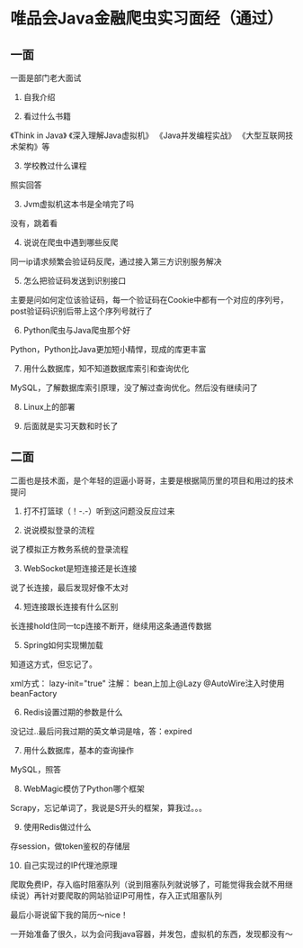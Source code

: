 # 唯品会Java金融爬虫实习面经（通过）

## 一面

一面是部门老大面试

1. 自我介绍

2. 看过什么书籍

《Think in Java》 《深入理解Java虚拟机》 《Java并发编程实战》 《大型互联网技术架构》等

3. 学校教过什么课程

照实回答

3. Jvm虚拟机这本书是全啃完了吗

没有，跳着看

4. 说说在爬虫中遇到哪些反爬

同一ip请求频繁会验证码反爬，通过接入第三方识别服务解决

5. 怎么把验证码发送到识别接口

主要是问如何定位该验证码，每一个验证码在Cookie中都有一个对应的序列号，post验证码识别后带上这个序列号就行了

6. Python爬虫与Java爬虫那个好

Python，Python比Java更加短小精悍，现成的库更丰富

7. 用什么数据库，知不知道数据库索引和查询优化

MySQL，了解数据库索引原理，没了解过查询优化。然后没有继续问了

8. Linux上的部署

9. 后面就是实习天数和时长了

## 二面

二面也是技术面，是个年轻的逗逼小哥哥，主要是根据简历里的项目和用过的技术提问

1. 打不打篮球（！-.-）听到这问题没反应过来

2. 说说模拟登录的流程

说了模拟正方教务系统的登录流程

3. WebSocket是短连接还是长连接

说了长连接，最后发现好像不太对

4. 短连接跟长连接有什么区别

长连接hold住同一tcp连接不断开，继续用这条通道传数据

5. Spring如何实现懒加载

知道这方式，但忘记了。

xml方式： lazy-init="true"
注解： bean上加上@Lazy @AutoWire注入时使用beanFactory

6. Redis设置过期的参数是什么

没记过..最后问我过期的英文单词是啥，答：expired

7. 用什么数据库，基本的查询操作

MySQL，照答

8. WebMagic模仿了Python哪个框架

Scrapy，忘记单词了，我说是S开头的框架，算我过。。。

9. 使用Redis做过什么

存session，做token鉴权的存储层

10. 自己实现过的IP代理池原理

爬取免费IP，存入临时阻塞队列（说到阻塞队列就说够了，可能觉得我会就不用继续说）再针对要爬取的网站验证IP可用性，存入正式阻塞队列

最后小哥说留下我的简历～nice！

一开始准备了很久，以为会问我java容器，并发包，虚拟机的东西，发现都没有～
